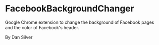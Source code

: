 FacebookBackgroundChanger
=========================

Google Chrome extension to change the background of Facebook pages and the color of Facebook's header.

By Dan Silver
